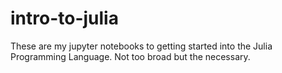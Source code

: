 # intro-to-julia
These are my jupyter notebooks to getting started into the Julia Programming Language. Not too broad but the necessary.
